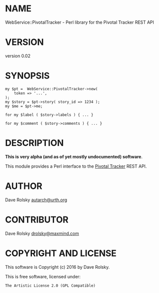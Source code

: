 # NAME

WebService::PivotalTracker - Perl library for the Pivotal Tracker REST API

# VERSION

version 0.02

# SYNOPSIS

    my $pt =  WebService::PivotalTracker->new(
        token => '...',
    );
    my $story = $pt->story( story_id => 1234 );
    my $me = $pt->me;

    for my $label ( $story->labels ) { ... }

    for my $comment ( $story->comments ) { ... }

# DESCRIPTION

**This is very alpha (and as of yet mostly undocumented) software**.

This module provides a Perl interface to the [Pivotal
Tracker](https://www.pivotaltracker.com/) REST API.

# AUTHOR

Dave Rolsky <autarch@urth.org>

# CONTRIBUTOR

Dave Rolsky <drolsky@maxmind.com>

# COPYRIGHT AND LICENSE

This software is Copyright (c) 2016 by Dave Rolsky.

This is free software, licensed under:

    The Artistic License 2.0 (GPL Compatible)
